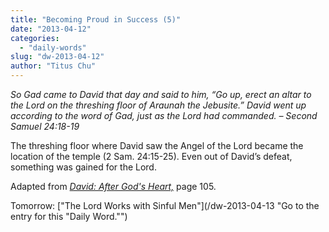 ```yaml
---
title: "Becoming Proud in Success (5)"
date: "2013-04-12"
categories: 
  - "daily-words"
slug: "dw-2013-04-12"
author: "Titus Chu"
---
```


_So Gad came to David that day and said to him, “Go up, erect an altar to the Lord on the threshing floor of Araunah the Jebusite.” David went up according to the word of Gad, just as the Lord had commanded._ _– Second Samuel 24:18-19_

The threshing floor where David saw the Angel of the Lord became the location of the temple (2 Sam. 24:15-25). Even out of David’s defeat, something was gained for the Lord.

Adapted from _[David: After God's Heart,](/book-david "Go to the listing for this book.")_ page 105.

Tomorrow: ["The Lord Works with Sinful Men"](/dw-2013-04-13 "Go to the entry for this "Daily Word."")
